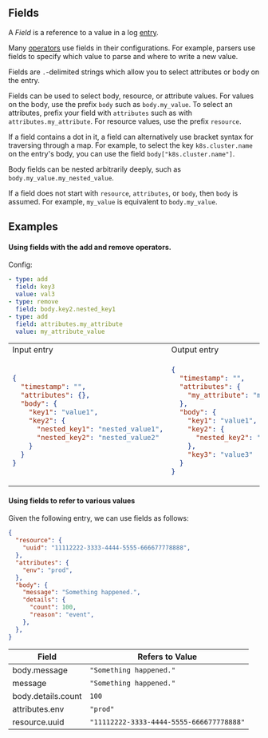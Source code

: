 ## Fields

A _Field_ is a reference to a value in a log [entry](/docs/types/field.md). 

Many [operators](/docs/operators/README.md) use fields in their configurations. For example, parsers use fields to specify which value to parse and where to write a new value.

Fields are `.`-delimited strings which allow you to select attributes or body on the entry. 

Fields can be used to select body, resource, or attribute values. For values on the body, use the prefix `body` such as `body.my_value`. To select an attributes, prefix your field with `attributes` such as with `attributes.my_attribute`. For resource values, use the prefix `resource`.

If a field contains a dot in it, a field can alternatively use bracket syntax for traversing through a map. For example, to select the key `k8s.cluster.name` on the entry's body, you can use the field `body["k8s.cluster.name"]`.

Body fields can be nested arbitrarily deeply, such as `body.my_value.my_nested_value`.

If a field does not start with `resource`, `attributes`, or `body`, then `body` is assumed. For example, `my_value` is equivalent to `body.my_value`.

## Examples

#### Using fields with the add and remove operators.

Config:
```yaml
- type: add
  field: key3
  value: val3
- type: remove
  field: body.key2.nested_key1
- type: add
  field: attributes.my_attribute
  value: my_attribute_value
```

<table>
<tr><td> Input entry </td> <td> Output entry </td></tr>
<tr>
<td>

```json
{
  "timestamp": "",
  "attributes": {},
  "body": {
    "key1": "value1",
    "key2": {
      "nested_key1": "nested_value1",
      "nested_key2": "nested_value2"
    }
  }
}
```

</td>
<td>

```json
{
  "timestamp": "",
  "attributes": {
    "my_attribute": "my_attribute_value"
  },
  "body": {
    "key1": "value1",
    "key2": {
      "nested_key2": "nested_value2"
    },
    "key3": "value3"
  }
}
```

</td>
</tr>
</table>


#### Using fields to refer to various values

Given the following entry, we can use fields as follows:

```json
{
  "resource": {
    "uuid": "11112222-3333-4444-5555-666677778888",
  },
  "attributes": {
    "env": "prod",
  },
  "body": {
    "message": "Something happened.",
    "details": {
      "count": 100,
      "reason": "event",
    },
  },
}
```

| Field                  | Refers to Value                           |
| ---                    | ---                                       |
| body.message        | `"Something happened."`                   |
| message                | `"Something happened."`                   |
| body.details.count  | `100`                                     |
| attributes.env        | `"prod"`                                  |
| resource.uuid         | `"11112222-3333-4444-5555-666677778888"`  |
